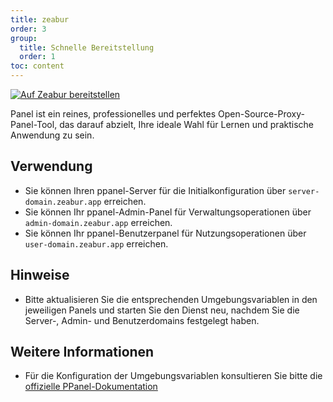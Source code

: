 ```yaml
---
title: zeabur
order: 3
group:
  title: Schnelle Bereitstellung
  order: 1
toc: content
---
```


[![Auf Zeabur bereitstellen](https://zeabur.com/button.svg)](https://zeabur.com/templates/IBPWWW)

Panel ist ein reines, professionelles und perfektes Open-Source-Proxy-Panel-Tool, das darauf abzielt, Ihre ideale Wahl für Lernen und praktische Anwendung zu sein.

## Verwendung

- Sie können Ihren ppanel-Server für die Initialkonfiguration über `server-domain.zeabur.app` erreichen.
- Sie können Ihr ppanel-Admin-Panel für Verwaltungsoperationen über `admin-domain.zeabur.app` erreichen.
- Sie können Ihr ppanel-Benutzerpanel für Nutzungsoperationen über `user-domain.zeabur.app` erreichen.

## Hinweise

- Bitte aktualisieren Sie die entsprechenden Umgebungsvariablen in den jeweiligen Panels und starten Sie den Dienst neu, nachdem Sie die Server-, Admin- und Benutzerdomains festgelegt haben.

## Weitere Informationen

- Für die Konfiguration der Umgebungsvariablen konsultieren Sie bitte die [offizielle PPanel-Dokumentation](https://ppanel.dev/)

